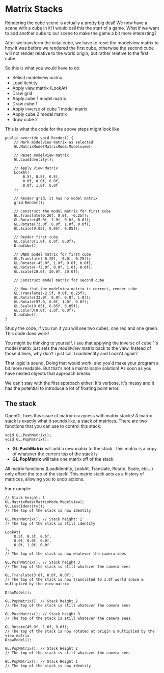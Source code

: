 # Matrix Stacks
Rendering the cube scene is actually a pretty big deal! We now have a scene with a cube in it! I would call this the start of a game. What if we want to add another cube to our scene to make the game a bit more interesting? 

After we transform the inital cube, we have to reset the modelview matrix to how it was before we rendered the first cube, otherwise the second cube will not render relative to the world origin, but rather relative to the first cube. 

So this is what you would have to do:

* Select modelview matrix
* Load itentity
* Apply view matrix (LookAt)
* Draw grid
* Apply cube 1 model matrix
* Draw cube 1
* Apply inverse of cube 1 model matrix
* Apply cube 2 model matrix
* draw cube 2

This is what the code for the above steps might look like

```
public override void Render() {
    // Mark modelview matrix as selected
    GL.MatrixMode(MatrixMode.Modelview);

    // Reset modelview matrix
    GL.LoadIdentity();

    // Apply View Matrix
    LookAt(
        0.5f, 0.5f, 0.5f, 
        0.0f, 0.0f, 0.0f,
        0.0f, 1.0f, 0.0f
    );

    // Render grid, it has no model matrix
    grid.Render();

    // Construct the model matrix for first cube
    GL.Translate(0.20f, 0.0f, -0.25f);
    GL.Rotate(45.0f, 1.0f, 0.0f, 0.0f);
    GL.Rotate(73.0f, 0.0f, 1.0f, 0.0f);
    GL.Scale(0.05f, 0.05f, 0.05f);

    // Render first cube
    GL.Color3(1.0f, 0.0f, 0.0f);
    DrawCube();

    // UNDO model matrix for first cube
    GL.Translate(-0.20f, -0.0f, 0.25f);
    GL.Rotate(-45.0f, 1.0f, 0.0f, 0.0f);
    GL.Rotate(-73.0f, 0.0f, 1.0f, 0.0f);
    GL.Scale(20.0f, 20.0f, 20.0f);

    // Construct model matrix for second cube

    // Now that the modelview matrix is correct, render cube
    GL.Translate(-2.5f, 0.0f, 0.25f);
    GL.Rotate(33.0f, 0.0f, 0.0f, 1.0f);
    GL.Rotate(97.0, 0.0f, 1.0f, 0.0f);
    GL.Scale(0.05f, 0.05f, 0.05f);
    GL.Color3(0.0f, 1.0f, 0.0f);
    DrawCube();
}
```

Study the code, if you run it you will see two cubes, one red and one green. This code does work!

You might be thinking to yourself, i see that applying the inverse of cube 1's model matrix just sets the _modelview_ matrix back to the view. Instead of those 4 lines, why don't i just call LoadIdentity and LookAt again?

That logic is sound. Doing that would work, and you'd make your program a bit more readable. But that's not a maintainable solution! As soon as you have nested objects that approach breaks.

We can't stay with the first approach either! It's verbose, it's messy and it has the potential to introduce a lot of floating point error.

## The stack
OpenGL fixes this issue of matrix-crazyness with matrix stacks! A matrix stack is exactly what it sounds like, a stack of matrices. There are two functions that you can use to control this stack:

```
void GL.PushMatrix();
void GL.PopMatrix();
```

* __GL.PushMatrix__ will add a new matrix to the stack. This matrix is a copy of whatever the current top of the stack is
* __GL.PopMatrix__ will take one matrix off of the stack

All matrix functions (LoadIdentity, LookAt, Translate, Rotate, Scale, etc...) only effect the top of the stack! This matrix stack acts as a history of matrices, allowing you to undo actions.

For example:

```
// Stack height: 1
GL.MatrixMode(MatrixMode.Modelview);
GL.LoadIdentity();
// The top of the stack is now identity

GL.PushMatrix(); // Stack height: 2
// The top of the stack is still identity

LookAt(
    0.5f, 0.5f, 0.5f, 
    0.0f, 0.0f, 0.0f,
    0.0f, 1.0f, 0.0f
);
// The top of the stack is now whatever the camera sees

GL.PushMatrix(); // Stack height 3
// The top of the stack is still whatever the camera sees

GL.Translate(3.0f, 0.0f, 0.0f);
// The top of the stack is now translated to 3.0f world space & multiplied by the view matrix

DrawModel();

GL.PopMatrix(); // Stack height 2
// The top of the stack is still whatever the camera sees

GL.PushMatrix(); // Stack height 3
// The top of the stack is still whatever the camera sees

GL.Rotate(45.0f, 1.0f, 0.0f);
// The top of the stack is now rotated at origin & multiplied by the view matrix
DrawModel();

GL.PopMatrix(); // Stack Height 2
// The top of the stack is still whatever the camera sees

GL.PopMatrix(); // Stack Height 1
// The top of the stack is now identity
```